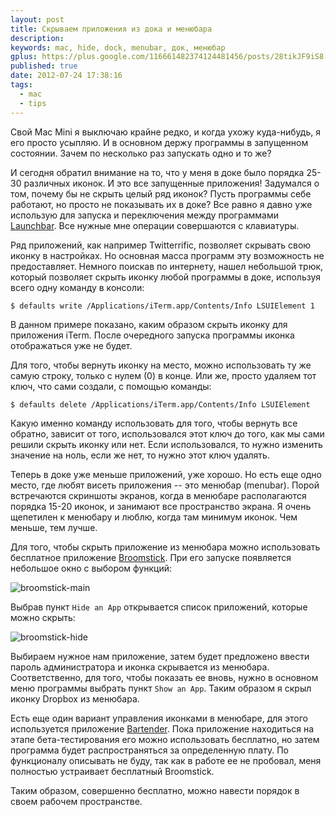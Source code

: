 ```yaml
---
layout: post
title: Скрываем приложения из дока и менюбара
description: 
keywords: mac, hide, dock, menubar, док, менюбар
gplus: https://plus.google.com/116661482374124481456/posts/28tikJF9iS8
published: true
date: 2012-07-24 17:38:16
tags:
  - mac
  - tips
---
```


Свой Mac Mini я выключаю крайне редко, и когда ухожу куда-нибудь, я его просто усыпляю. И в основном держу программы в запущенном состоянии. Зачем по несколько раз запускать одно и то же?

И сегодня обратил внимание на то, что у меня в доке было порядка 25-30 различных иконок. И это все запущенные приложения! Задумался о том, почему бы не скрыть целый ряд иконок? Пусть программы себе работают, но просто не показывать их в доке? Все равно я давно уже использую для запуска и переключения между программами [Launchbar](http://www.obdev.at/products/launchbar/index.html "Launchbar 5"). Все нужные мне операции совершаются с клавиатуры.

Ряд приложений, как например Twitterrific, позволяет скрывать свою иконку в настройках. Но основная масса программ эту возможность не предоставляет. Немного поискав по интернету, нашел небольшой трюк, который позволяет скрыть иконку любой программы в доке, используя всего одну команду в консоли:

    $ defaults write /Applications/iTerm.app/Contents/Info LSUIElement 1

В данном примере показано, каким образом скрыть иконку для приложения iTerm. После очередного запуска программы иконка отображаться уже не будет. 

Для того, чтобы вернуть иконку на место, можно использовать ту же самую строку, только с нулем (0) в конце. Или же, просто удаляем тот ключ, что сами создали, с помощью команды:

    $ defaults delete /Applications/iTerm.app/Contents/Info LSUIElement

Какую именно команду использовать для того, чтобы вернуть все обратно, зависит от того, использовался этот ключ до того, как мы сами решили скрыть иконку или нет. Если использовался, то нужно изменить значение на ноль, если же нет, то нужно этот ключ удалять.

Теперь в доке уже меньше приложений, уже хорошо. Но есть еще одно место, где любят висеть приложения -- это менюбар (menubar). Порой встречаются скриншоты экранов, когда в менюбаре располагаются порядка 15-20 иконок, и занимают все пространство экрана. Я очень щепетилен к менюбару и люблю, когда там минимум иконок. Чем меньше, тем лучше.

Для того, чтобы скрыть приложение из менюбара можно использовать бесплатное приложение [Broomstick](http://www.zibity.com/broomstick "Zibity: Broomstick"). При его запуске появляется небольшое окно с выбором функций:

![broomstick-main](http://static.juev.ru/2012/07/broomstick-main.png "Broomstick Main")

Выбрав пункт `Hide an App` открывается список приложений, которые можно скрыть:

![broomstick-hide](http://static.juev.ru/2012/07/broomstick-hide.png "Broomstick Hide")

Выбираем нужное нам приложение, затем будет предложено ввести пароль администратора и иконка скрывается из менюбара. Соответственно, для того, чтобы показать ее вновь, нужно в основном меню программы выбрать пункт `Show an App`. Таким образом я скрыл иконку Dropbox из менюбара.

Есть еще один вариант управления иконками в менюбаре, для этого используется приложение [Bartender](http://www.macbartender.com/ "Mac Bartender"). Пока приложение находиться на этапе бета-тестирования его можно использовать бесплатно, но затем программа будет распространяться за определенную плату. По функционалу описывать не буду, так как в работе ее не пробовал, меня полностью устраивает бесплатный Broomstick.

Таким образом, совершенно бесплатно, можно навести порядок в своем рабочем пространстве.